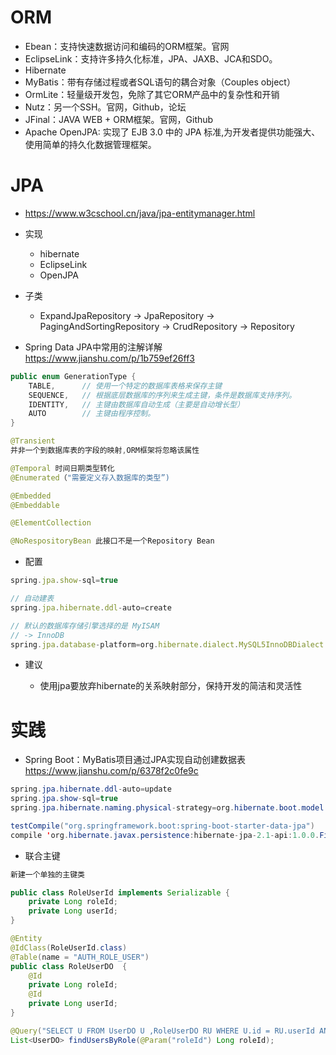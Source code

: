 # ORM

- Ebean：支持快速数据访问和编码的ORM框架。官网
- EclipseLink：支持许多持久化标准，JPA、JAXB、JCA和SDO。
- Hibernate
- MyBatis：带有存储过程或者SQL语句的耦合对象（Couples object）
- OrmLite：轻量级开发包，免除了其它ORM产品中的复杂性和开销
- Nutz：另一个SSH。官网，Github，论坛
- JFinal：JAVA WEB + ORM框架。官网，Github
- Apache OpenJPA: 实现了 EJB 3.0 中的 JPA 标准,为开发者提供功能强大、使用简单的持久化数据管理框架。

# JPA

- https://www.w3cschool.cn/java/jpa-entitymanager.html

- 实现
    - hibernate
    - EclipseLink
    - OpenJPA

- 子类
    - ExpandJpaRepository -> JpaRepository -> PagingAndSortingRepository -> CrudRepository -> Repository

- Spring Data JPA中常用的注解详解 https://www.jianshu.com/p/1b759ef26ff3

```java
public enum GenerationType {    
    TABLE,      // 使用一个特定的数据库表格来保存主键
    SEQUENCE,   // 根据底层数据库的序列来生成主键，条件是数据库支持序列。  
    IDENTITY,   // 主键由数据库自动生成（主要是自动增长型）   
    AUTO        // 主键由程序控制。
}

@Transient 
并非一个到数据库表的字段的映射,ORM框架将忽略该属性

@Temporal 时间日期类型转化
@Enumerated（"需要定义存入数据库的类型”)

@Embedded
@Embeddable

@ElementCollection

@NoRespositoryBean 此接口不是一个Repository Bean
```

- 配置

```js
spring.jpa.show-sql=true

// 自动建表
spring.jpa.hibernate.ddl-auto=create

// 默认的数据库存储引擎选择的是 MyISAM
// -> InnoDB 
spring.jpa.database-platform=org.hibernate.dialect.MySQL5InnoDBDialect
```

- 建议 

    - 使用jpa要放弃hibernate的关系映射部分，保持开发的简洁和灵活性

# 实践

- Spring Boot：MyBatis项目通过JPA实现自动创建数据表 https://www.jianshu.com/p/6378f2c0fe9c

```java
spring.jpa.hibernate.ddl-auto=update
spring.jpa.show-sql=true
spring.jpa.hibernate.naming.physical-strategy=org.hibernate.boot.model.naming.PhysicalNamingStrategyStandardImpl

testCompile("org.springframework.boot:spring-boot-starter-data-jpa")
compile 'org.hibernate.javax.persistence:hibernate-jpa-2.1-api:1.0.0.Final'
```
 
- 联合主键

```java
新建一个单独的主键类

public class RoleUserId implements Serializable {
    private Long roleId;
    private Long userId;
}

@Entity
@IdClass(RoleUserId.class)
@Table(name = "AUTH_ROLE_USER")
public class RoleUserDO  {
    @Id
    private Long roleId;
    @Id
    private Long userId;
}

@Query("SELECT U FROM UserDO U ,RoleUserDO RU WHERE U.id = RU.userId AND RU.roleId = :roleId")
List<UserDO> findUsersByRole(@Param("roleId") Long roleId);
```
